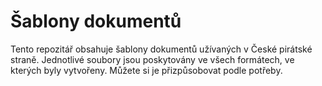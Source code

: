 Šablony dokumentů
=================

Tento repozitář obsahuje šablony dokumentů užívaných v České pirátské straně. Jednotlivé soubory jsou poskytovány ve všech formátech, ve kterých byly vytvořeny. Můžete si je přizpůsobovat podle potřeby.
